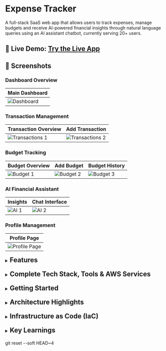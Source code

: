 # Expense Tracker

A full-stack SaaS web app that allows users to track expenses, manage budgets and receive AI-powered financial insights through natural language queries using an AI assistant chatbot, currently serving 20+ users.

## 🔗 Live Demo: **[Try the Live App](https://d1o22euki608lo.cloudfront.net)**

## 📸 Screenshots

### Dashboard Overview
| Main Dashboard |
|----------------|
| ![Dashboard](./expense-tracker-frontend/images/dashboard/dashboard.png) |

### Transaction Management
| Transaction Overview | Add Transaction |
|--------|--------|
| ![Transactions 1](./expense-tracker-frontend/images/transaction/transactionOverview.png) | ![Transactions 2](./expense-tracker-frontend/images/transaction/addTransaction.png) |

### Budget Tracking
| Budget Overview | Add Budget | Budget History |
|----------|---------|---------|
| ![Budget 1](./expense-tracker-frontend/images/budget/budgetOverview.png) | ![Budget 2](./expense-tracker-frontend/images/budget/addBudget.png) | ![Budget 3](./expense-tracker-frontend/images/budget/budgetHistory.png) |

### AI Financial Assistant
| Insights | Chat Interface |
|----------------|----------|
| ![AI 1](./expense-tracker-frontend/images/AI-assistant/AI_Insights.png) | ![AI 2](./expense-tracker-frontend/images/AI-assistant/chatInterface.png) |

### Profile Management
| Profile Page |
|--------------|
| ![Profile Page](./expense-tracker-frontend/images/profile/profileManagement.png) |


<details style="margin-bottom: 20px;">
<summary><h2 style="display: inline;">Features</h2></summary>

- **User Authentication**
  - Secure registration and login with AWS Cognito
  - Email verification flow
  - Password reset functionality
  - JWT token-based authentication

- **User Profile Management**
  - View and edit profile information
  - Update name details
  - Delete account (removes data from both DynamoDB and Cognito)

- **Transaction Management**
  - Create, read, update, and delete financial transactions
  - Categorize expenses and income
  - Track transaction history with advanced filtering
  - User-specific transaction isolation

- **Budget Management**
  - Create monthly budgets by category
  - Real-time budget vs actual spending tracking
  - Visual progress indicators with color-coded alerts
  - Budget history with yearly summaries
  - Over/under budget analysis
  - Duplicate budget prevention

- **AI Financial Assistant**
  - Chat interface powered by OpenAI GPT
  - Personalized financial insights and spending analysis
  - Budget optimization recommendations
  - Persistent chat history with real-time data integration

- **Enhanced UI/UX**
  - Modern Material UI components with dark theme
  - Mobile-friendly responsive design
  - Intuitive navigation with sidebar layout

</details>

<details style="margin-bottom: 20px;">
<summary><h2 style="display: inline;">Complete Tech Stack, Tools & AWS Services</h2></summary>

### 🎨 Frontend Development
- **Framework**: Next.js 15 with TypeScript for fast, responsive UI
- **UI Library**: Material UI (MUI) v7 with dark theme
- **Styling**: Tailwind CSS for utility-first styling
- **State Management**: React hooks and context
- **Type Safety**: Full TypeScript implementation

### ⚙️ Backend Development
- **Runtime**: Node.js with Express.js framework
- **Architecture**: MVC pattern with helper abstraction
- **Deployment**: AWS Lambda serverless functions
- **API Management**: AWS API Gateway for endpoint routing
- **Error Handling**: Centralized error management

### 🗄️ Database & Storage
- **Database**: AWS DynamoDB with GSI optimization
- **Data Access**: DynamoDB Document Client with batch operations
- **Indexing**: Global Secondary Indexes for efficient queries

### 🔐 Authentication & Security
- **Authentication**: AWS Cognito User Pools
- **Authorization**: JWT token-based authentication
- **Security**: IAM roles with least privilege access

### 🚀 Infrastructure & Deployment
- **Infrastructure as Code**: AWS CloudFormation via Serverless Framework
- **Frontend Hosting**: AWS S3 and CloudFront for global CDN
- **CI/CD**: GitHub Actions for continuous integration and deployment
- **Environment Management**: Multi-stage deployments (dev/prod)

### 🤖 AI Integration
- **AI Platform**: OpenAI API integration
- **Prompt Engineering**: Custom prompts for financial insights
- **Data Integration**: Real-time user data for personalized responses
- **Chat Storage**: Persistent conversation history in DynamoDB

</details>

<details style="margin-bottom: 20px;">
<summary><h2 style="display: inline;">Getting Started</h2></summary>

### Prerequisites
- Node.js 18+
- AWS Account
- AWS CLI configured

### Frontend Setup
```bash
cd expense-tracker-frontend
npm install
npm run dev
- Frontend runs on http://localhost:3000
```

### Backend Setup
```bash
cd expense-tracker-backend
npm install
npm run dev  # Run locally with serverless-offline
- Backend runs on http://localhost:3001
```

### Deployment
```bash
# Deploy backend to AWS Lambda
cd expense-tracker-backend
npm run deploy

# Update frontend environment variables with new API URL
```

</details>

<details style="margin-bottom: 20px;">
<summary><h2 style="display: inline;">Architecture Highlights</h2></summary>

### Database Design
- **Users Table**: Profile information synced with Cognito
- **Transactions Table**: Financial records with UserDateIndex GSI
- **Budgets Table**: Monthly budget allocations with UserMonthIndex GSI
- **Optimized Queries**: Single-query operations for better performance
- **Chat History Table**: AI conversation storage with UserTimestampIndex GSI

### Code Organization
- **MVC Pattern**: Clear separation of concerns
- **Helper Functions**: Abstracted DynamoDB operations
- **Error Handling**: Centralized error management with user-friendly messages
- **Validation**: Input validation at multiple layers
- **Type Safety**: Full TypeScript implementation

</details>

<details style="margin-bottom: 20px;">
<summary><h2 style="display: inline;">Infrastructure as Code (IaC)</h2></summary>

This project uses AWS CloudFormation through the Serverless Framework to define and provision AWS infrastructure:

- **DynamoDB Tables**: User and transaction tables with appropriate indexes
- **IAM Roles and Policies**: Least privilege access for Lambda functions
- **API Gateway**: REST API configuration
- **Lambda Functions**: Serverless compute for the backend

Benefits of using IaC with CloudFormation:
- **Reproducible environments**: The same infrastructure can be deployed consistently
- **Version control**: Infrastructure changes are tracked in Git
- **Automated deployments**: One command to deploy all resources
- **Reduced human error**: No manual steps in the AWS console
- **Cost management**: Resources are defined explicitly, preventing unexpected charges

</details>

<details style="margin-bottom: 20px;">
<summary><h2 style="display: inline;">Key Learnings</h2></summary>

1. **Performance Optimization**: Always consider the number of API calls and database queries. Batch operations when possible.

2. **User Experience**: Loading states should maintain visual continuity. Avoid full-page re-renders.

3. **Input Validation**: Validate on both client and server. Prevent unnecessary API calls with client-side checks.

4. **Code Architecture**: Abstract common patterns early. Use helper functions and centralized error handling.

5. **Professional Polish**: Consistent formatting, proper typography, and attention to detail make a significant difference.

6. **Database Design**: Proper GSI design enables efficient queries. Consider access patterns when designing tables.

7. **Error Handling**: User-friendly error messages are crucial. Technical errors should be logged, not displayed to users.

</details>git reset --soft HEAD~4
